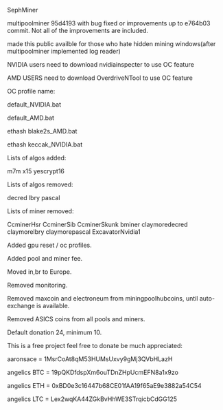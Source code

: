 SephMiner

multipoolminer 95d4193 with bug fixed or improvements up to e764b03 commit.
Not all of the improvements are included.

made this public availble for those who hate hidden mining windows(after multipoolminer implemented log reader)


NVIDIA users need to download nvidiainspecter to use OC feature

AMD USERS need to download OverdriveNTool to use OC feature

OC profile name:

default_NVIDIA.bat

default_AMD.bat

ethash blake2s_AMD.bat

ethash keccak_NVIDIA.bat


Lists of algos added:

m7m
x15
yescrypt16

Lists of algos removed:

decred
lbry
pascal

Lists of miner removed:

CcminerHsr
CcminerSib
CcminerSkunk
bminer
claymoredecred
claymorelbry
claymorepascal
ExcavatorNvidia1

Added gpu reset / oc profiles.

Added pool and miner fee.

Moved in,br to Europe.

Removed monitoring.

Removed maxcoin and electroneum from miningpoolhubcoins, until auto-exchange is available.

Removed ASICS coins from all pools and miners.

Default donation 24, minimum 10.




This is a free project feel free to donate be much appreciated:

aaronsace = 1MsrCoAt8qM53HUMsUxvy9gMj3QVbHLazH

angelics BTC = 19pQKDfdspXm6ouTDnZHpUcmEFN8a1x9zo

angelics ETH = 0xBD0e3c16447b68CE01fAA19f65aE9e3882a54C54

angelics LTC = Lex2wqKA44ZGkBvHhWE3STrqicbCdGG125

